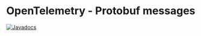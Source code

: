 # OpenTelemetry - Protobuf messages

[![Javadocs][javadoc-image]][javadoc-url]

[javadoc-image]: https://www.javadoc.io/badge/io.opentelemetry/opentelemetry-proto.svg
[javadoc-url]: https://www.javadoc.io/doc/io.opentelemetry/opentelemetry-proto
